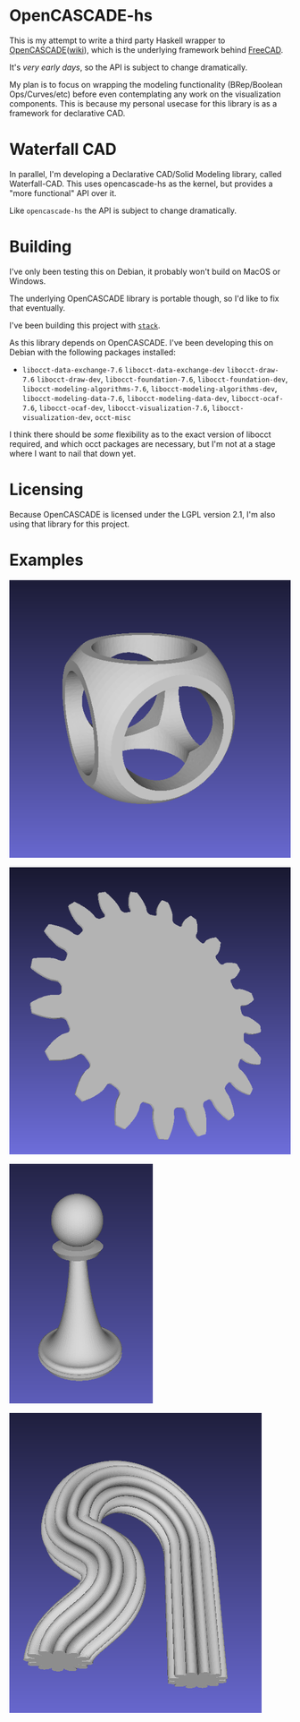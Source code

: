 # OpenCASCADE-hs

This is my attempt to write a third party Haskell wrapper to [OpenCASCADE](https://www.opencascade.com/)([wiki](https://en.wikipedia.org/wiki/Open_Cascade_Technology)), which is the underlying framework behind [FreeCAD](https://www.freecad.org/).

It's _very early days_, so the API is subject to change dramatically.

My plan is to focus on wrapping the modeling functionality (BRep/Boolean Ops/Curves/etc) before even contemplating any work on the visualization components. This is because my personal usecase for this library is as a framework for declarative CAD. 

# Waterfall CAD

In parallel, I'm developing a Declarative CAD/Solid Modeling library, called Waterfall-CAD.
This uses opencascade-hs as the kernel, but provides a "more functional" API over it.

Like `opencascade-hs` the API is subject to change dramatically.

# Building

I've only been testing this on Debian, it probably won't build on MacOS or Windows. 

The underlying OpenCASCADE library is portable though, so I'd like to fix that eventually.

I've been building this project with [`stack`](https://docs.haskellstack.org/en/stable/).

As this library depends on OpenCASCADE. 
I've been developing this on Debian with the following packages installed:

* `libocct-data-exchange-7.6` `libocct-data-exchange-dev` `libocct-draw-7.6` `libocct-draw-dev`, `libocct-foundation-7.6`, `libocct-foundation-dev`, `libocct-modeling-algorithms-7.6`, `libocct-modeling-algorithms-dev`, `libocct-modeling-data-7.6`, `libocct-modeling-data-dev`, `libocct-ocaf-7.6`, `libocct-ocaf-dev`, `libocct-visualization-7.6`, `libocct-visualization-dev`, `occt-misc`

I think there should be _some_ flexibility as to the exact version of libocct required, and which occt packages are necessary, but I'm not at a stage where I want to nail that down yet.


# Licensing

Because OpenCASCADE is licensed under the LGPL version 2.1, I'm also using that library for this project.

# Examples 

[![](images/csg.png)](waterfall-cad-examples/src/CsgExample.hs)

[![](images/gear.png)](waterfall-cad-examples/src/GearExample.hs)

[![](images/revolution.png)](waterfall-cad-examples/src/RevolutionExample.hs)

[![](images/sweep.png)](waterfall-cad-examples/src/SweepExample.hs)